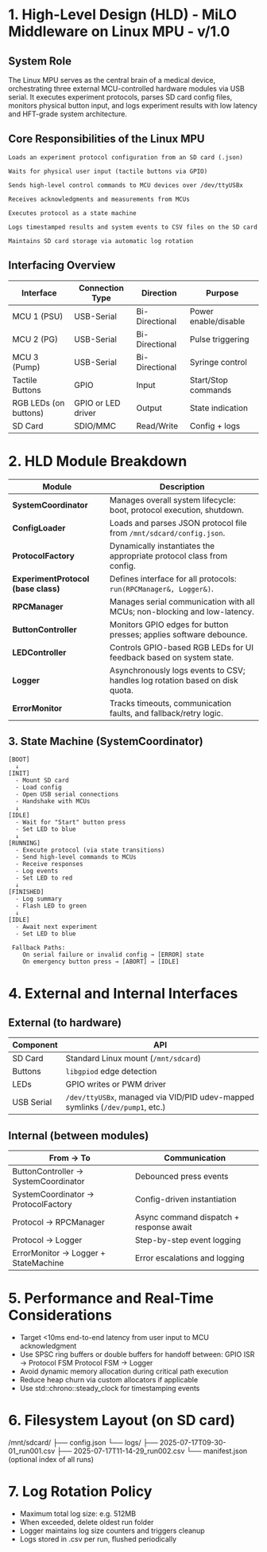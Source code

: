 # 1. High-Level Design (HLD) - MiLO Middleware on Linux MPU - v/1.0

## System Role

The Linux MPU serves as the central brain of a medical device, orchestrating three external MCU-controlled hardware modules via USB serial. It executes experiment protocols, parses SD card config files, monitors physical button input, and logs experiment results with low latency and HFT-grade system architecture.

## Core Responsibilities of the Linux MPU

    Loads an experiment protocol configuration from an SD card (.json)

    Waits for physical user input (tactile buttons via GPIO)

    Sends high-level control commands to MCU devices over /dev/ttyUSBx

    Receives acknowledgments and measurements from MCUs

    Executes protocol as a state machine

    Logs timestamped results and system events to CSV files on the SD card

    Maintains SD card storage via automatic log rotation

## Interfacing Overview

| Interface             | Connection Type            | Direction      | Purpose              |
| --------------------- | -------------------------- | -------------- | -------------------- |
| MCU 1 (PSU)           | USB-Serial                 | Bi-Directional | Power enable/disable |
| MCU 2 (PG)            | USB-Serial                 | Bi-Directional | Pulse triggering     |
| MCU 3 (Pump)          | USB-Serial                 | Bi-Directional | Syringe control      |
| Tactile Buttons       | GPIO                       | Input          | Start/Stop commands  |
| RGB LEDs (on buttons) | GPIO or LED driver         | Output         | State indication     |
| SD Card               | SDIO/MMC                   | Read/Write     | Config + logs        |

# 2. HLD Module Breakdown

| Module                              | Description                                                                  |
| ----------------------------------- | ---------------------------------------------------------------------------- |
| **SystemCoordinator**               | Manages overall system lifecycle: boot, protocol execution, shutdown.        |
| **ConfigLoader**                    | Loads and parses JSON protocol file from `/mnt/sdcard/config.json`.          |
| **ProtocolFactory**                 | Dynamically instantiates the appropriate protocol class from config.         |
| **ExperimentProtocol (base class)** | Defines interface for all protocols: `run(RPCManager&, Logger&)`.            |
| **RPCManager**                      | Manages serial communication with all MCUs; non-blocking and low-latency.    |
| **ButtonController**                | Monitors GPIO edges for button presses; applies software debounce.           |
| **LEDController**                   | Controls GPIO-based RGB LEDs for UI feedback based on system state.          |
| **Logger**                          | Asynchronously logs events to CSV; handles log rotation based on disk quota. |
| **ErrorMonitor**                    | Tracks timeouts, communication faults, and fallback/retry logic.             |


## 3. State Machine (SystemCoordinator)

``` 
[BOOT]
  ↓
[INIT]
  - Mount SD card
  - Load config
  - Open USB serial connections
  - Handshake with MCUs
  ↓
[IDLE]
  - Wait for "Start" button press
  - Set LED to blue
  ↓
[RUNNING]
  - Execute protocol (via state transitions)
  - Send high-level commands to MCUs
  - Receive responses
  - Log events
  - Set LED to red 
  ↓
[FINISHED]
  - Log summary
  - Flash LED to green
  ↓
[IDLE]
  - Await next experiment
  - Set LED to blue
 
 Fallback Paths:
    On serial failure or invalid config → [ERROR] state
    On emergency button press → [ABORT] → [IDLE]
```

# 4. External and Internal Interfaces 

## External (to hardware) 

| Component  | API                                                                           |
| ---------- | ----------------------------------------------------------------------------- |
| SD Card    | Standard Linux mount (`/mnt/sdcard`)                                          |
| Buttons    | `libgpiod` edge detection                                                     |
| LEDs       | GPIO writes or PWM driver                                                     |
| USB Serial | `/dev/ttyUSBx`, managed via VID/PID udev-mapped symlinks (`/dev/pump1`, etc.) |

## Internal (between modules) 

| From → To                            | Communication                           |
| ------------------------------------ | --------------------------------------- |
| ButtonController → SystemCoordinator | Debounced press events                  |
| SystemCoordinator → ProtocolFactory  | Config-driven instantiation             |
| Protocol → RPCManager                | Async command dispatch + response await |
| Protocol → Logger                    | Step-by-step event logging              |
| ErrorMonitor → Logger + StateMachine | Error escalations and logging           |


# 5. Performance and Real-Time Considerations

- Target <10ms end-to-end latency from user input to MCU acknowledgment
- Use SPSC ring buffers or double buffers for handoff between:
    GPIO ISR → Protocol FSM
    Protocol FSM → Logger
- Avoid dynamic memory allocation during critical path execution
- Reduce heap churn via custom allocators if applicable 
- Use std::chrono::steady_clock for timestamping events


# 6. Filesystem Layout (on SD card)

/mnt/sdcard/
├── config.json
└── logs/
    ├── 2025-07-17T09-30-01_run001.csv
    ├── 2025-07-17T11-14-29_run002.csv
    └── manifest.json (optional index of all runs)

# 7. Log Rotation Policy

- Maximum total log size: e.g. 512MB
- When exceeded, delete oldest run folder
- Logger maintains log size counters and triggers cleanup
- Logs stored in .csv per run, flushed periodically



